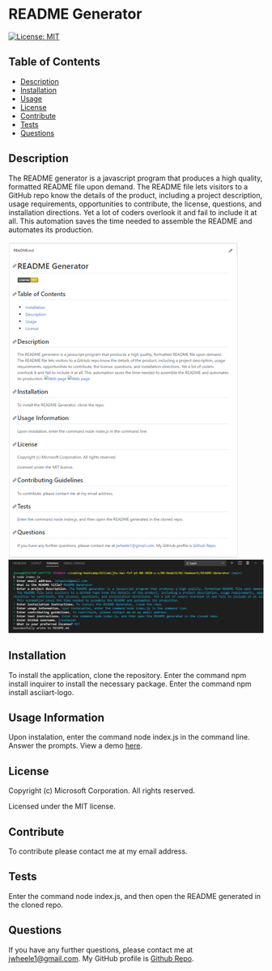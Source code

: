# README Generator
  [![License: MIT](https://img.shields.io/badge/License-MIT-yellow.svg)](https://opensource.org/licenses/MIT)
  ## Table of Contents
  * [Description](#Description)
  * [Installation](#Installation)
  * [Usage](#Usage)
  * [License](#License)
  * [Contribute](#Contribute)
  * [Tests](#Tests)
  * [Questions](#Questions)
  ## Description
   The README generator is a javascript program that produces a high quality, formatted README file upon demand. The README file lets visitors to a GitHub repo know the details of the product, including a project description, usage requirements, opportunities to contribute, the license, questions, and installation directions. Yet a lot of coders overlook it and fail to include it at all. This automation saves the time needed to assemble the README and automates its production.

  ![Web page](img/README.png)
  ![Web page](img/command_line.png)
  ## Installation
  To install the application, clone the repository. Enter the command npm install inquirer to install the necessary package. Enter the command npm install asciiart-logo.
  ## Usage Information
  Upon instalation, enter the command node index.js in the command line.
  Answer the prompts. View a demo [here](https://drive.google.com/file/d/1yqF2Do7sPyDc9wMi5_-Mz09xYJF8bVyu/view?usp=sharing).
  ## License
  Copyright (c) Microsoft Corporation. All rights reserved.
  
  Licensed under the MIT license.
  ## Contribute
  To contribute please contact me at my email address.
  ## Tests
  Enter the command node index.js, and then open the README generated in the cloned repo.
  ## Questions
  If you have any further questions, please contact me at jwheele1@gmail.com.
  My GitHub profile is [Github Repo](https://github.com/jrtwheeler).
